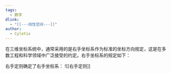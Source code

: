 ```yaml
---
tags:
  - 数学
dlink:
  - "[[---线性空间---]]"
author:
  - Cyletix
---
```

在三维坐标系统中，通常采用的是右手坐标系作为标准的坐标方向规定，这是在多数工程和科学领域中广泛接受的约定。右手坐标系的规定如下：

右手定则确定了右手坐标系：
![[右手定则]]
